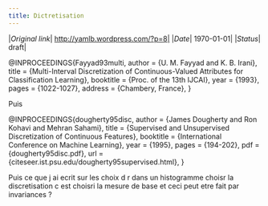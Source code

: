 ```yaml
---
title: Dictretisation
---
```


|*Original link*| http://yamlb.wordpress.com/?p=8|
|*Date*| 1970-01-01|
|*Status*| draft|

@INPROCEEDINGS{Fayyad93multi,
author = {U. M. Fayyad and K. B. Irani},
title = {Multi-Interval Discretization of Continuous-Valued Attributes for
Classification Learning},
booktitle = {Proc. of the 13th IJCAI},
year = {1993},
pages = {1022-1027},
address = {Chambery, France},
}

Puis

@INPROCEEDINGS{dougherty95disc,
author = {James Dougherty and Ron Kohavi and Mehran Sahami},
title = {Supervised and Unsupervised Discretization of Continuous Features},
booktitle = {International Conference on Machine Learning},
year = {1995},
pages = {194-202},
pdf = {dougherty95disc.pdf},
url = {citeseer.ist.psu.edu/dougherty95supervised.html},
}

Puis ce que j ai ecrit sur les choix d r dans un histogramme
choisr la discretisation c est choisri la mesure de base et ceci peut etre fait par invariances ?